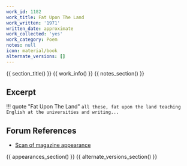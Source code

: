 ```yaml
---
work_id: 1182
work_title: Fat Upon The Land
work_written: '1971'
written_date: approximate
work_collected: 'yes'
work_category: Poem
notes: null
icon: material/book
alternate_versions: []
---
```


{{ section_title() }}
{{ work_info() }}
{{ notes_section() }}
## Excerpt
!!! quote "Fat Upon The Land"
    ```
    all these,
    fat upon the land
    teaching English at the universities
    and writing...
    ```

## Forum References
- [Scan of magazine appearance](https://bukowskiforum.com/showthread.php?t=2678)

{{ appearances_section() }}
{{ alternate_versions_section() }}